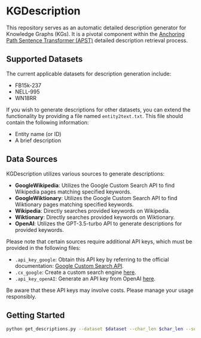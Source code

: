 # KGDescription


This repository serves as an automatic detailed description generator for Knowledge Graphs (KGs). It is a pivotal component within the [Anchoring Path Sentence Transformer (APST)](https://github.com/AAAI2024AnonymousSubmission13023/APST) detailed description retrieval process.

## Supported Datasets

The current applicable datasets for description generation include:

- FB15k-237
- NELL-995
- WN18RR

If you wish to generate descriptions for other datasets, you can extend the functionality by providing a file named `entity2text.txt`. This file should contain the following information:

- Entity name (or ID)
- A brief description

## Data Sources

KGDescription utilizes various sources to generate descriptions:

- **GoogleWikipedia**: Utilizes the Google Custom Search API to find Wikipedia pages matching specified keywords.
- **GoogleWiktionary**: Utilizes the Google Custom Search API to find Wiktionary pages matching specified keywords.
- **Wikipedia**: Directly searches provided keywords on Wikipedia.
- **Wiktionary**: Directly searches provided keywords on Wiktionary.
- **OpenAI**: Utilizes the GPT-3.5-turbo API to generate descriptions for provided keywords.

Please note that certain sources require additional API keys, which must be provided in the following files:

- `.api_key_google`: Obtain this API key by referring to the official documentation: [Google Custom Search API](https://developers.google.com/custom-search/v1/overview).
- `.cx_google`: Create a custom search engine [here](https://programmablesearchengine.google.com/controlpanel/all).
- `.api_key_openAI`: Generate an API key from OpenAI [here](https://platform.openai.com/account/api-keys).

Be aware that these API keys may involve costs. Please manage your usage responsibly.

## Getting Started

```bash
python get_descriptions.py --dataset $dataset --char_len $char_len --source $source
